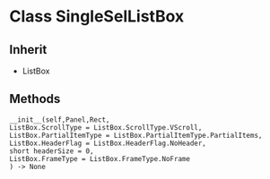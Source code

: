 # Class SingleSelListBox

## Inherit

* ListBox

## Methods
```
__init__(self,Panel,Rect,
ListBox.ScrollType = ListBox.ScrollType.VScroll,
ListBox.PartialItemType = ListBox.PartialItemType.PartialItems, 
ListBox.HeaderFlag = ListBox.HeaderFlag.NoHeader,
short headerSize = 0, 
ListBox.FrameType = ListBox.FrameType.NoFrame
) -> None
```
